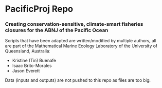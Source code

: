 # PacificProj Repo

### Creating conservation-sensitive, climate-smart fisheries closures for the ABNJ of the Pacific Ocean

Scripts that have been adapted are written/modified by multiple authors, all are part of the Mathematical Marine Ecology Laboratory of the University of Queensland, Australia:

* Kristine (Tin) Buenafe
* Isaac Brito-Morales
* Jason Everett

Data (inputs and outputs) are not pushed to this repo as files are too big.